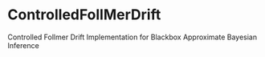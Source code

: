 # ControlledFollMerDrift
Controlled Follmer Drift Implementation for Blackbox Approximate Bayesian Inference
